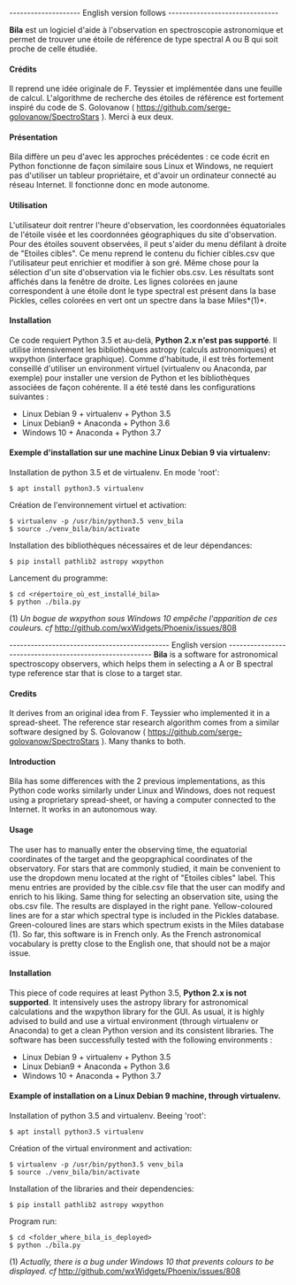 -------------------- English version follows -------------------------------

**Bila** est un logiciel d'aide à l'observation en spectroscopie astronomique et permet de trouver une étoile de référence de type spectral A ou B qui soit proche de celle étudiée.

#### Crédits
Il reprend une idée originale de F. Teyssier et implémentée dans une feuille de calcul. L'algorithme de recherche des étoiles de référence est fortement inspiré du code de S. Golovanow ( https://github.com/serge-golovanow/SpectroStars ). Merci à eux deux.

#### Présentation
Bila diffère un peu d'avec les approches précédentes : ce code écrit en Python fonctionne de façon similaire sous Linux et Windows, ne requiert pas d'utiliser un tableur propriétaire, et d'avoir un ordinateur connecté au réseau Internet. Il fonctionne donc en mode autonome.

#### Utilisation
L'utilisateur doit rentrer l'heure d'observation, les coordonnées équatoriales de l'étoile visée et les coordonnées géographiques du site d'observation. Pour des étoiles souvent observées, il peut s'aider du menu défilant à droite de "Etoiles cibles". Ce menu reprend le contenu du fichier cibles.csv que l'utilisateur peut enrichier et modifier à son gré. Même chose pour la sélection d'un site d'observation via le fichier obs.csv.
Les résultats sont affichés dans la fenêtre de droite. Les lignes colorées en jaune correspondent à une étoile dont le type spectral est présent dans la base Pickles, celles colorées en vert ont un spectre dans la base Miles*(1)*.

#### Installation
Ce code requiert Python 3.5 et au-delà, **Python 2.x n'est pas supporté**. Il utilise intensivement les bibliothèques astropy (calculs astronomiques) et wxpython (interface graphique). Comme d'habitude, il est très fortement conseillé d'utiliser un environment virtuel (virtualenv ou Anaconda, par exemple) pour installer une version de Python et les bibliothèques associées de façon cohérente.
Il a été testé dans les configurations suivantes :

+ Linux Debian 9 + virtualenv + Python 3.5
+ Linux Debian9 + Anaconda + Python 3.6
+ Windows 10 + Anaconda + Python 3.7

#### Exemple d'installation sur une machine Linux Debian 9 via virtualenv:

Installation de python 3.5 et de virtualenv. En mode 'root':

    $ apt install python3.5 virtualenv

Création de l'environnement virtuel et activation:

    $ virtualenv -p /usr/bin/python3.5 venv_bila
    $ source ./venv_bila/bin/activate

Installation des bibliothèques nécessaires et de leur dépendances:

    $ pip install pathlib2 astropy wxpython

Lancement du programme:

    $ cd <répertoire_où_est_installé_bila>
    $ python ./bila.py



(1) *Un bogue de wxpython sous Windows 10 empêche l'apparition de ces couleurs. cf* http://github.com/wxWidgets/Phoenix/issues/808


--------------------------------------------- English version --------------------------------------------------------
**Bila** is a software for astronomical spectroscopy observers, which helps them in selecting a A or B spectral type reference star that is close to a target star.

#### Credits
It derives from an original idea from F. Teyssier who implemented it in a spread-sheet. The reference star research algorithm comes from a similar software designed by S. Golovanow ( https://github.com/serge-golovanow/SpectroStars ). Many thanks to both.

#### Introduction
Bila has some differences with the 2 previous implementations, as this Python code works similarly under Linux and Windows, does not request using a proprietary spread-sheet, or having a computer connected to the Internet. It works in an autonomous way.

#### Usage
The user has to manually enter the observing time, the equatorial coordinates of the target and the geopgraphical coordinates of the observatory. For stars that are commonly studied, it main be convenient to use the dropdown menu located at the right of "Etoiles cibles" label. This menu entries are provided by the cible.csv file that the user can modify and enrich to his liking. Same thing for selecting an observation site, using the obs.csv file.
The results are displayed in the right pane. Yellow-coloured lines are for a star which spectral type is included in the Pickles database. Green-coloured lines are stars which spectrum exists in the Miles database (1).
So far, this software is in French only. As the French astronomical vocabulary is pretty close to the English one, that should not be a major issue.

#### Installation
This piece of code requires at least Python 3.5, **Python 2.x is not supported**. It intensively uses the astropy library for astronomical calculations and the wxpython library for the GUI. As usual, it is highly advised to build and use a virtual environment (through virtualenv or Anaconda) to get a clean Python version and its consistent libraries.
The software has been successfully tested with the following environments :

+ Linux Debian 9 + virtualenv + Python 3.5
+ Linux Debian9 + Anaconda + Python 3.6
+ Windows 10 + Anaconda + Python 3.7

#### Example of installation on a Linux Debian 9 machine, through virtualenv.

Installation of python 3.5 and virtualenv. Beeing 'root':

    $ apt install python3.5 virtualenv

Création of the virtual environment and activation:

    $ virtualenv -p /usr/bin/python3.5 venv_bila
    $ source ./venv_bila/bin/activate

Installation of the libraries and their dependencies:

    $ pip install pathlib2 astropy wxpython

Program run:

    $ cd <folder_where_bila_is_deployed>
    $ python ./bila.py
	


(1) *Actually, there is a bug under Windows 10 that prevents colours to be displayed. cf* http://github.com/wxWidgets/Phoenix/issues/808